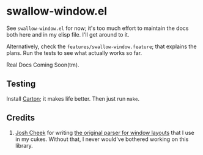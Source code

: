 # swallow-window.el

See `swallow-window.el` for now; it's too much effort to maintain the
docs both here and in my elisp file. I'll get around to it.

Alternatively, check the `features/swallow-window.feature`; that explains
the plans. Run the tests to see what actually works so far.

Real Docs Coming Soon(tm).

## Testing
Install [Carton](https://github.com/rejeep/carton); it makes life better.
Then just run `make`.

## Credits
1. [Josh Cheek](https://github.com/JoshCheek) for writing
   [the original parser for window layouts](https://gist.github.com/4498756)
   that I use in my cukes. Without that, I never would've bothered
   working on this library.
